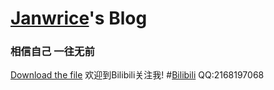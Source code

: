 # [**Janwrice**](https://janwrice.github.io/)'s Blog
### **相信自己 一往无前**
[Download the file](https://app-static.immersivetranslate.com/assets/logo.svg)
欢迎到Bilibili关注我! #[Bilibili](https://m.bilibili.com/space/266593795)
QQ:2168197068
